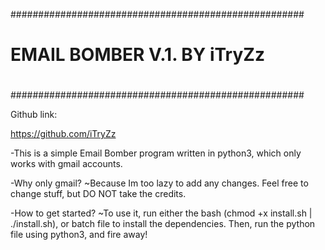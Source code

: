#####################################################
#						    #
#						    #
#	    EMAIL BOMBER V.1. BY iTryZz             #
#						    #
#						    #
#####################################################

Github link:

https://github.com/iTryZz

-This is a simple Email Bomber program written in python3, which only works with gmail accounts.

-Why only gmail? ~Because Im too lazy to add any changes. Feel free to change stuff, but DO NOT take the credits.

-How to get started? ~To use it, run either the bash (chmod +x install.sh | ./install.sh), or batch file to install the dependencies. Then, run the python file using python3, and fire away!

